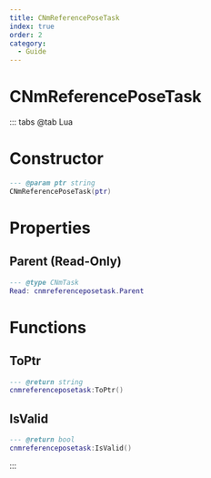 ```yaml
---
title: CNmReferencePoseTask
index: true
order: 2
category:
  - Guide
---
```


# CNmReferencePoseTask

::: tabs
@tab Lua
# Constructor
```lua
--- @param ptr string
CNmReferencePoseTask(ptr)
```
# Properties
## Parent (Read-Only)
```lua
--- @type CNmTask
Read: cnmreferenceposetask.Parent
```
# Functions
## ToPtr
```lua
--- @return string
cnmreferenceposetask:ToPtr()
```
## IsValid
```lua
--- @return bool
cnmreferenceposetask:IsValid()
```

:::